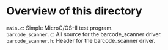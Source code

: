 # Overview of this directory  
`main.c`: Simple MicroC/OS-II test program.  
`barcode_scanner.c`: All source for the barcode_scanner driver.  
`barcode_scanner.h`: Header for the barcode_scanner driver.  
